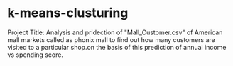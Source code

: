 # k-means-clusturing
Project Title: Analysis and pridection of "Mall_Customer.csv" of American mall markets called as phonix mall to find out how many customers are visited to a particular shop.on the basis of this prediction of annual income vs spending score.
